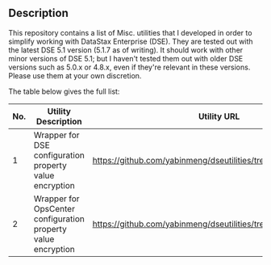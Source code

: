 ## Description

This repository contains a list of Misc. utilities that I developed in order to simplify working with DataStax Enterprise (DSE). They are tested out with the latest DSE 5.1 version (5.1.7 as of writing). It should work with other minor versions of DSE 5.1; but I haven't tested them out with older DSE versions such as 5.0.x or 4.8.x, even if they're relevant in these versions. Please use them at your own discretion.

The table below gives the full list:

No. | Utility Description | Utility URL | Relevant Docment
--- | --- | --- | ---
1 | Wrapper for DSE configuration property value encryption | https://github.com/yabinmeng/dseutilities/tree/master/dseconfenc | N/A
2 | Wrapper for OpsCenter configuration property value encryption | https://github.com/yabinmeng/dseutilities/tree/master/opsconfenc | N/A
